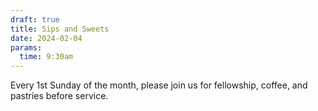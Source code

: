 ```yaml
---
draft: true
title: Sips and Sweets
date: 2024-02-04
params:
  time: 9:30am
---
```

Every 1st Sunday of the month, please join us for fellowship, coffee, and pastries before service.
